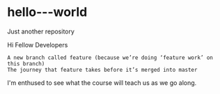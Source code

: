 # hello---world
Just another repository

Hi Fellow Developers

    A new branch called feature (because we’re doing ‘feature work’ on this branch)
    The journey that feature takes before it’s merged into master

I'm enthused to see what the course will teach us as we go along.
